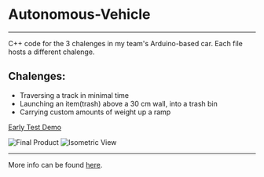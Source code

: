 ﻿# Autonomous-Vehicle

---

C++ code for the 3 chalenges in my team's Arduino-based car. Each file hosts a different chalenge. 

## Chalenges:

- Traversing a track in minimal time
- Launching an item(trash) above a 30 cm wall, into a trash bin
- Carrying custom amounts of weight up a ramp

[Early Test Demo](https://www.youtube.com/shorts/DopXGW6UfD0)

![Final Product](https://github.com/user-attachments/assets/d6e444e7-f059-4e97-8fea-863cf49c70b4)
![Isometric View](https://github.com/user-attachments/assets/9e79783c-9dcf-470a-9082-c7fb8ce525a8)

---

More info can be found [here](https://www.linkedin.com/in/d-hyman/details/projects/).
